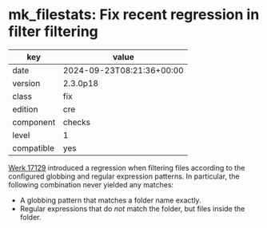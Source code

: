 [//]: # (werk v2)
# mk_filestats: Fix recent regression in filter filtering

key        | value
---------- | ---
date       | 2024-09-23T08:21:36+00:00
version    | 2.3.0p18
class      | fix
edition    | cre
component  | checks
level      | 1
compatible | yes

[Werk 17129](https://checkmk.com/werk/17129) introduced a regression when filtering files according
to the configured globbing and regular expression patterns. In particular, the following combination
never yielded any matches:

* A globbing pattern that matches a folder name exactly.
* Regular expressions that do _not_ match the folder, but files inside the folder.

